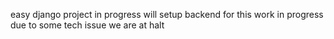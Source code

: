 easy django project
in progress
will setup backend for this
work in progress due to some tech issue we are at halt
